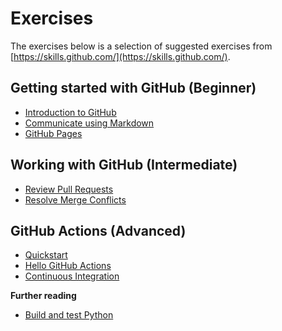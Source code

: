 # Exercises 
The exercises below is a selection of suggested exercises from [https://skills.github.com/](https://skills.github.com/).

## Getting started with GitHub (Beginner)
- [Introduction to GitHub](https://github.com/skills/introduction-to-github)
- [Communicate using Markdown](https://github.com/skills/communicate-using-markdown)
- [GitHub Pages](https://github.com/skills/github-pages)


## Working with GitHub (Intermediate)
- [Review Pull Requests](https://github.com/skills/review-pull-requests)
- [Resolve Merge Conflicts](https://github.com/skills/resolve-merge-conflicts)

## GitHub Actions (Advanced)
- [Quickstart](https://docs.github.com/en/actions/quickstart)
- [Hello GitHub Actions](https://github.com/skills/hello-github-actions)
- [Continuous Integration](https://github.com/skills/continuous-integration)

**Further reading**

- [Build and test Python](https://docs.github.com/en/actions/automating-builds-and-tests/building-and-testing-python)
